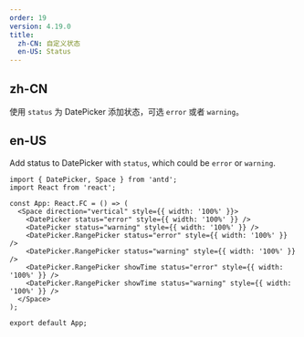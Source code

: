 ```yaml
---
order: 19
version: 4.19.0
title:
  zh-CN: 自定义状态
  en-US: Status
---
```


## zh-CN

使用 `status` 为 DatePicker 添加状态，可选 `error` 或者 `warning`。

## en-US

Add status to DatePicker with `status`, which could be `error` or `warning`.

```tsx
import { DatePicker, Space } from 'antd';
import React from 'react';

const App: React.FC = () => (
  <Space direction="vertical" style={{ width: '100%' }}>
    <DatePicker status="error" style={{ width: '100%' }} />
    <DatePicker status="warning" style={{ width: '100%' }} />
    <DatePicker.RangePicker status="error" style={{ width: '100%' }} />
    <DatePicker.RangePicker status="warning" style={{ width: '100%' }} />
    <DatePicker.RangePicker showTime status="error" style={{ width: '100%' }} />
    <DatePicker.RangePicker showTime status="warning" style={{ width: '100%' }} />
  </Space>
);

export default App;
```
